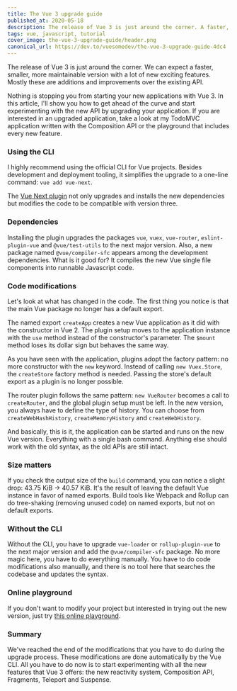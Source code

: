 ```yaml
---
title: The Vue 3 upgrade guide
published_at: 2020-05-18
description: The release of Vue 3 is just around the corner. A faster, smaller and more maintainable version is coming with exciting additive features.
tags: vue, javascript, tutorial
cover_image: the-vue-3-upgrade-guide/header.png
canonical_url: https://dev.to/vuesomedev/the-vue-3-upgrade-guide-4dc4
---
```


The release of Vue 3 is just around the corner. We can expect a faster, smaller, more maintainable version with a lot of new exciting features. Mostly these are additions and improvements over the existing API.

Nothing is stopping you from starting your new applications with Vue 3. In this article, I'll show you how to get ahead of the curve and start experimenting with the new API by upgrading your application. If you are interested in an upgraded application, take a look at my TodoMVC application written with the Composition API or the playground that includes every new feature.

### Using the CLI

I highly recommend using the official CLI for Vue projects. Besides development and deployment tooling, it simplifies the upgrade to a one-line command:
`vue add vue-next`.

The [Vue Next plugin](https://github.com/vuejs/vue-cli-plugin-vue-next) not only upgrades and installs the new dependencies but modifies the code to be compatible with version three.

### Dependencies

Installing the plugin upgrades the packages `vue`, `vuex`, `vue-router`, `eslint-plugin-vue` and `@vue/test-utils` to the next major version. Also, a new package named `@vue/compiler-sfc` appears among the development dependencies. What is it good for? It compiles the new Vue single file components into runnable Javascript code.

### Code modifications

Let's look at what has changed in the code. The first thing you notice is that the main Vue package no longer has a default export.

<content-img src="the-vue-3-upgrade-guide/entrypoint-upgrade.jpeg" alt="Entrypoint Upgrade"></content-img>

The named export `createApp` creates a new Vue application as it did with the constructor in Vue 2. The plugin setup moves to the application instance with the `use` method instead of the constructor's parameter. The `$mount` method loses its dollar sign but behaves the same way.

<content-img src="the-vue-3-upgrade-guide/store-upgrade.jpeg" alt="Store Upgrade"></content-img>

As you have seen with the application, plugins adopt the factory pattern: no more constructor with the `new` keyword. Instead of calling `new Vuex.Store`, the `createStore` factory method is needed. Passing the store's default export as a plugin is no longer possible.

<content-img src="the-vue-3-upgrade-guide/router-upgrade.jpeg" alt="Router Upgrade"></content-img>

The router plugin follows the same pattern: `new VueRouter` becomes a call to `createRouter`, and the global plugin setup must be left. In the new version, you always have to define the type of history. You can choose from `createWebHashHistory`, `createMemoryHistory` and `createWebHistory`.

And basically, this is it, the application can be started and runs on the new Vue version. Everything with a single bash command. Anything else should work with the old syntax, as the old APIs are still intact.

### Size matters

If you check the output size of the `build` command, you can notice a slight drop: 43.75 KiB -> 40.57 KiB. It's the result of leaving the default Vue instance in favor of named exports. Build tools like Webpack and Rollup can do tree-shaking (removing unused code) on named exports, but not on default exports.

### Without the CLI

Without the CLI, you have to upgrade `vue-loader` or `rollup-plugin-vue` to the next major version and add the `@vue/compiler-sfc` package. No more magic here, you have to do everything manually. You have to do code modifications also manually, and there is no tool here that searches the codebase and updates the syntax.

### Online playground

If you don't want to modify your project but interested in trying out the new version, just try [this online playground](https://github.com/vuesomedev/vue-3-playground).

### Summary

We've reached the end of the modifications that you have to do during the upgrade process. These modifications are done automatically by the Vue CLI. All you have to do now is to start experimenting with all the new features that Vue 3 offers: the new reactivity system, Composition API, Fragments, Teleport and Suspense.
